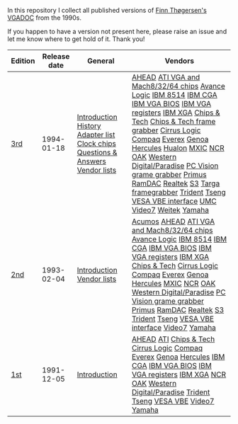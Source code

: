 In this repository I collect all published versions of
[Finn Thøgersen's VGADOC](https://web.archive.org/web/20081217030257/http://home.worldonline.dk/finth/)
from the 1990s.

If you happen to have a version not present here, please
raise an issue and let me know where to get hold of it.
Thank you!

| Edition | Release date | General | Vendors |
| --- | --- | --- | --- |
| [3rd](https://github.com/sebras/vgadoc/tree/edition-3/) | 1994-01-18 | [Introduction](https://raw.githubusercontent.com/sebras/vgadoc/edition-3/INTRO.TXT) [History](https://raw.githubusercontent.com/sebras/vgadoc/edition-3/HISTORY.TXT) [Adapter list](https://raw.githubusercontent.com/sebras/vgadoc/edition-4/CARDS.TXT) [Clock chips](https://raw.githubusercontent.com/sebras/vgadoc/edition-4/CLOCKS.TXT) [Questions & Answers](https://raw.githubusercontent.com/sebras/vgadoc/edition-3/Q&A.TXT) [Vendor lists](https://raw.githubusercontent.com/sebras/vgadoc/edition-3/VENDOR.TXT) | [AHEAD](https://raw.githubusercontent.com/sebras/vgadoc/edition-3/AHEAD.TXT) [ATI VGA and Mach8/32/64 chips](https://raw.githubusercontent.com/sebras/vgadoc/edition-3/ATI.TXT) [Avance Logic](https://raw.githubusercontent.com/sebras/vgadoc/edition-3/AVANCE.TXT) [IBM 8514](https://raw.githubusercontent.com/sebras/vgadoc/edition-3/8514A.TXT) [IBM CGA](https://raw.githubusercontent.com/sebras/vgadoc/edition-3/CGA.TXT) [IBM VGA BIOS](https://raw.githubusercontent.com/sebras/vgadoc/edition-3/VGABIOS.TXT) [IBM VGA registers](https://raw.githubusercontent.com/sebras/vgadoc/edition-3/VGA.TXT) [IBM XGA](https://raw.githubusercontent.com/sebras/vgadoc/edition-3/XGA.TXT) [Chips & Tech](https://raw.githubusercontent.com/sebras/vgadoc/edition-3/CHIPTECH.TXT) [Chips & Tech frame grabber](https://raw.githubusercontent.com/sebras/vgadoc/edition-3/PCVIDEO.TXT) [Cirrus Logic](https://raw.githubusercontent.com/sebras/vgadoc/edition-3/CIRRUS.TXT) [Compaq](https://raw.githubusercontent.com/sebras/vgadoc/edition-3/COMPAQ.TXT) [Everex](https://raw.githubusercontent.com/sebras/vgadoc/edition-3/EVEREX.TXT) [Genoa](https://raw.githubusercontent.com/sebras/vgadoc/edition-3/GENOA.TXT) [Hercules](https://raw.githubusercontent.com/sebras/vgadoc/edition-3/HERCULES.TXT) [Hualon](https://raw.githubusercontent.com/sebras/vgadoc/edition-3/HUALON.TXT) [MXIC](https://raw.githubusercontent.com/sebras/vgadoc/edition-3/MXIC.TXT) [NCR](https://raw.githubusercontent.com/sebras/vgadoc/edition-3/NCR.TXT) [OAK](https://raw.githubusercontent.com/sebras/vgadoc/edition-3/OAK.TXT) [Western Digital/Paradise](https://raw.githubusercontent.com/sebras/vgadoc/edition-3/PARADISE.TXT) [PC Vision grame grabber](https://raw.githubusercontent.com/sebras/vgadoc/edition-3/PCVISION.TXT) [Primus](https://raw.githubusercontent.com/sebras/vgadoc/edition-3/PRIMUS.TXT) [RamDAC](https://raw.githubusercontent.com/sebras/vgadoc/edition-3/RAMDAC.TXT) [Realtek](https://raw.githubusercontent.com/sebras/vgadoc/edition-3/REALTEK.TXT) [S3](https://raw.githubusercontent.com/sebras/vgadoc/edition-3/S3.TXT) [Targa framegrabber](https://raw.githubusercontent.com/sebras/vgadoc/edition-3/TARGA.TXT) [Trident](https://raw.githubusercontent.com/sebras/vgadoc/edition-3/TRIDENT.TXT) [Tseng](https://raw.githubusercontent.com/sebras/vgadoc/edition-3/TSENG.TXT) [VESA VBE interface](https://raw.githubusercontent.com/sebras/vgadoc/edition-3/VESA.TXT) [UMC](https://raw.githubusercontent.com/sebras/vgadoc/edition-3/UMC.TXT) [Video7](https://raw.githubusercontent.com/sebras/vgadoc/edition-3/VIDEO7.TXT) [Weitek](https://raw.githubusercontent.com/sebras/vgadoc/edition-3/WEITEK.TXT) [Yamaha](https://raw.githubusercontent.com/sebras/vgadoc/edition-3/YAMAHA.TXT) |
| [2nd](https://github.com/sebras/vgadoc/tree/edition-2/) | 1993-02-04 | [Introduction](https://raw.githubusercontent.com/sebras/vgadoc/edition-2/INTRO.TXT) [Vendor lists](https://raw.githubusercontent.com/sebras/vgadoc/edition-2/VENDOR.TXT) | [Acumos](https://raw.githubusercontent.com/sebras/vgadoc/edition-2/ACUMOS.TXT) [AHEAD](https://raw.githubusercontent.com/sebras/vgadoc/edition-2/AHEAD.TXT) [ATI VGA and Mach8/32/64 chips](https://raw.githubusercontent.com/sebras/vgadoc/edition-2/ATI.TXT) [Avance Logic](https://raw.githubusercontent.com/sebras/vgadoc/edition-2/AVANCE.TXT) [IBM 8514](https://raw.githubusercontent.com/sebras/vgadoc/edition-2/8514A.TXT) [IBM CGA](https://raw.githubusercontent.com/sebras/vgadoc/edition-2/CGA.TXT) [IBM VGA BIOS](https://raw.githubusercontent.com/sebras/vgadoc/edition-2/VGABIOS.TXT) [IBM VGA registers](https://raw.githubusercontent.com/sebras/vgadoc/edition-2/VGA.TXT) [IBM XGA](https://raw.githubusercontent.com/sebras/vgadoc/edition-2/XGA.TXT) [Chips & Tech](https://raw.githubusercontent.com/sebras/vgadoc/edition-2/CHIPTECH.TXT) [Cirrus Logic](https://raw.githubusercontent.com/sebras/vgadoc/edition-2/CIRRUS.TXT) [Compaq](https://raw.githubusercontent.com/sebras/vgadoc/edition-2/COMPAQ.TXT) [Everex](https://raw.githubusercontent.com/sebras/vgadoc/edition-2/EVEREX.TXT) [Genoa](https://raw.githubusercontent.com/sebras/vgadoc/edition-2/GENOA.TXT) [Hercules](https://raw.githubusercontent.com/sebras/vgadoc/edition-2/HERCULES.TXT) [MXIC](https://raw.githubusercontent.com/sebras/vgadoc/edition-2/MX68010.TXT) [NCR](https://raw.githubusercontent.com/sebras/vgadoc/edition-2/NCR.TXT) [OAK](https://raw.githubusercontent.com/sebras/vgadoc/edition-2/OAK.TXT) [Western Digital/Paradise](https://raw.githubusercontent.com/sebras/vgadoc/edition-2/PARADISE.TXT) [PC Vision grame grabber](https://raw.githubusercontent.com/sebras/vgadoc/edition-2/PCVISION.TXT) [Primus](https://raw.githubusercontent.com/sebras/vgadoc/edition-2/PRIMUS.TXT) [RamDAC](https://raw.githubusercontent.com/sebras/vgadoc/edition-2/RAMDAC.TXT) [Realtek](https://raw.githubusercontent.com/sebras/vgadoc/edition-2/REALTEK.TXT) [S3](https://raw.githubusercontent.com/sebras/vgadoc/edition-2/S3.TXT) [Trident](https://raw.githubusercontent.com/sebras/vgadoc/edition-2/TRIDENT.TXT) [Tseng](https://raw.githubusercontent.com/sebras/vgadoc/edition-2/TSENG.TXT) [VESA VBE interface](https://raw.githubusercontent.com/sebras/vgadoc/edition-2/VESA.TXT) [Video7](https://raw.githubusercontent.com/sebras/vgadoc/edition-2/VIDEO7.TXT) [Yamaha](https://raw.githubusercontent.com/sebras/vgadoc/edition-2/YAMAHA.TXT) |
| [1st](https://github.com/sebras/vgadoc/tree/edition-1/) | 1991-12-05 | [Introduction](https://raw.githubusercontent.com/sebras/vgadoc/edition-1/INTRO.TXT) | [AHEAD](https://raw.githubusercontent.com/sebras/vgadoc/edition-1/AHEAD.TXT) [ATI](https://raw.githubusercontent.com/sebras/vgadoc/edition-1/ATI.TXT) [Chips & Tech](https://raw.githubusercontent.com/sebras/vgadoc/edition-1/CHIPS.TXT) [Cirrus Logic](https://raw.githubusercontent.com/sebras/vgadoc/edition-1/CIRRUS.TXT) [Compaq](https://raw.githubusercontent.com/sebras/vgadoc/edition-1/COMPAQ.TXT) [Everex](https://raw.githubusercontent.com/sebras/vgadoc/edition-1/EVEREX.TXT) [Genoa](https://raw.githubusercontent.com/sebras/vgadoc/edition-1/GENOA.TXT) [Hercules](https://raw.githubusercontent.com/sebras/vgadoc/edition-1/HERCULES.TXT) [IBM CGA](https://raw.githubusercontent.com/sebras/vgadoc/edition-1/CGA.TXT) [IBM VGA BIOS](https://raw.githubusercontent.com/sebras/vgadoc/edition-1/VGABIOS.TXT) [IBM VGA registers](https://raw.githubusercontent.com/sebras/vgadoc/edition-1/VGAREGS.TXT) [IBM XGA](https://raw.githubusercontent.com/sebras/vgadoc/edition-1/XGA.TXT) [NCR](https://raw.githubusercontent.com/sebras/vgadoc/edition-1/NCR.TXT) [OAK](https://raw.githubusercontent.com/sebras/vgadoc/edition-1/OAK.TXT) [Western Digital/Paradise](https://raw.githubusercontent.com/sebras/vgadoc/edition-1/PARADISE.TXT) [Trident](https://raw.githubusercontent.com/sebras/vgadoc/edition-1/TRIDENT.TXT) [Tseng](https://raw.githubusercontent.com/sebras/vgadoc/edition-1/TSENG.TXT) [VESA VBE](https://raw.githubusercontent.com/sebras/vgadoc/edition-1/VESA.TXT) [Video7](https://raw.githubusercontent.com/sebras/vgadoc/edition-1/VIDEO7.TXT) [Yamaha](https://raw.githubusercontent.com/sebras/vgadoc/edition-1/YAMAHA.TXT) |

